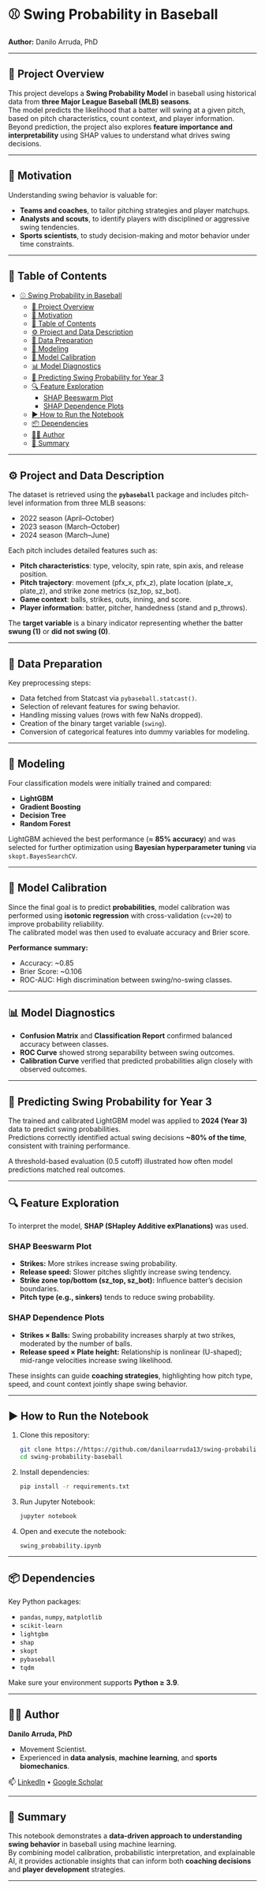 # ⚾ Swing Probability in Baseball  
**Author:** Danilo Arruda, PhD  

---

## 📘 Project Overview
This project develops a **Swing Probability Model** in baseball using historical data from **three Major League Baseball (MLB) seasons**.  
The model predicts the likelihood that a batter will swing at a given pitch, based on pitch characteristics, count context, and player information.  
Beyond prediction, the project also explores **feature importance and interpretability** using SHAP values to understand what drives swing decisions.

---

## 🧠 Motivation
Understanding swing behavior is valuable for:
- **Teams and coaches**, to tailor pitching strategies and player matchups.  
- **Analysts and scouts**, to identify players with disciplined or aggressive swing tendencies.  
- **Sports scientists**, to study decision-making and motor behavior under time constraints.

---
## 📂 Table of Contents
- [⚾ Swing Probability in Baseball](#-swing-probability-in-baseball)
  - [📘 Project Overview](#-project-overview)
  - [🧠 Motivation](#-motivation)
  - [📂 Table of Contents](#-table-of-contents)
  - [⚙️ Project and Data Description](#️-project-and-data-description)
  - [🧹 Data Preparation](#-data-preparation)
  - [🤖 Modeling](#-modeling)
  - [🔧 Model Calibration](#-model-calibration)
  - [📊 Model Diagnostics](#-model-diagnostics)
  - [🧩 Predicting Swing Probability for Year 3](#-predicting-swing-probability-for-year-3)
  - [🔍 Feature Exploration](#-feature-exploration)
    - [SHAP Beeswarm Plot](#shap-beeswarm-plot)
    - [SHAP Dependence Plots](#shap-dependence-plots)
  - [▶️ How to Run the Notebook](#️-how-to-run-the-notebook)
  - [📦 Dependencies](#-dependencies)
  - [👨‍🔬 Author](#-author)
  - [🏁 Summary](#-summary)

---

## ⚙️ Project and Data Description
The dataset is retrieved using the **`pybaseball`** package and includes pitch-level information from three MLB seasons:
- 2022 season (April–October)
- 2023 season (March–October)
- 2024 season (March–June)

Each pitch includes detailed features such as:
- **Pitch characteristics**: type, velocity, spin rate, spin axis, and release position.  
- **Pitch trajectory**: movement (pfx_x, pfx_z), plate location (plate_x, plate_z), and strike zone metrics (sz_top, sz_bot).  
- **Game context**: balls, strikes, outs, inning, and score.  
- **Player information**: batter, pitcher, handedness (stand and p_throws).

The **target variable** is a binary indicator representing whether the batter **swung (1)** or **did not swing (0)**.

---

## 🧹 Data Preparation
Key preprocessing steps:
- Data fetched from Statcast via `pybaseball.statcast()`.
- Selection of relevant features for swing behavior.
- Handling missing values (rows with few NaNs dropped).
- Creation of the binary target variable (`swing`).
- Conversion of categorical features into dummy variables for modeling.

---

## 🤖 Modeling
Four classification models were initially trained and compared:
- **LightGBM**
- **Gradient Boosting**
- **Decision Tree**
- **Random Forest**

LightGBM achieved the best performance (≈ **85% accuracy**) and was selected for further optimization using **Bayesian hyperparameter tuning** via `skopt.BayesSearchCV`.

---

## 🔧 Model Calibration
Since the final goal is to predict **probabilities**, model calibration was performed using **isotonic regression** with cross-validation (`cv=20`) to improve probability reliability.  
The calibrated model was then used to evaluate accuracy and Brier score.

**Performance summary:**
- Accuracy: ~0.85  
- Brier Score: ~0.106  
- ROC-AUC: High discrimination between swing/no-swing classes.

---

## 📊 Model Diagnostics
- **Confusion Matrix** and **Classification Report** confirmed balanced accuracy between classes.  
- **ROC Curve** showed strong separability between swing outcomes.  
- **Calibration Curve** verified that predicted probabilities align closely with observed outcomes.

---

## 🧩 Predicting Swing Probability for Year 3
The trained and calibrated LightGBM model was applied to **2024 (Year 3)** data to predict swing probabilities.  
Predictions correctly identified actual swing decisions **~80% of the time**, consistent with training performance.

A threshold-based evaluation (0.5 cutoff) illustrated how often model predictions matched real outcomes.

---

## 🔍 Feature Exploration
To interpret the model, **SHAP (SHapley Additive exPlanations)** was used.

### SHAP Beeswarm Plot
- **Strikes:** More strikes increase swing probability.  
- **Release speed:** Slower pitches slightly increase swing tendency.  
- **Strike zone top/bottom (sz_top, sz_bot):** Influence batter’s decision boundaries.  
- **Pitch type (e.g., sinkers)** tends to reduce swing probability.

### SHAP Dependence Plots
- **Strikes × Balls:** Swing probability increases sharply at two strikes, moderated by the number of balls.  
- **Release speed × Plate height:** Relationship is nonlinear (U-shaped); mid-range velocities increase swing likelihood.

These insights can guide **coaching strategies**, highlighting how pitch type, speed, and count context jointly shape swing behavior.

---

## ▶️ How to Run the Notebook
1. Clone this repository:
   ```bash
   git clone https://https://github.com/daniloarruda13/swing-probability-ml-baseball
   cd swing-probability-baseball
   ```
2. Install dependencies:
   ```bash
   pip install -r requirements.txt
   ```
3. Run Jupyter Notebook:
   ```bash
   jupyter notebook
   ```
4. Open and execute the notebook:
   ```
   swing_probability.ipynb
   ```

---

## 📦 Dependencies
Key Python packages:
- `pandas`, `numpy`, `matplotlib`
- `scikit-learn`
- `lightgbm`
- `shap`
- `skopt`
- `pybaseball`
- `tqdm`

Make sure your environment supports **Python ≥ 3.9**.

---

## 👨‍🔬 Author
**Danilo Arruda, PhD**  
- Movement Scientist.  
- Experienced in **data analysis**, **machine learning**, and **sports biomechanics**.  

📫 [LinkedIn](https://www.linkedin.com/in/danilo-arruda-phd-b0325b24a/) • [Google Scholar](https://scholar.google.com/citations?user=On_20uoAAAAJ&hl=en)

---

## 🏁 Summary
This notebook demonstrates a **data-driven approach to understanding swing behavior** in baseball using machine learning.  
By combining model calibration, probabilistic interpretation, and explainable AI, it provides actionable insights that can inform both **coaching decisions** and **player development** strategies.

---